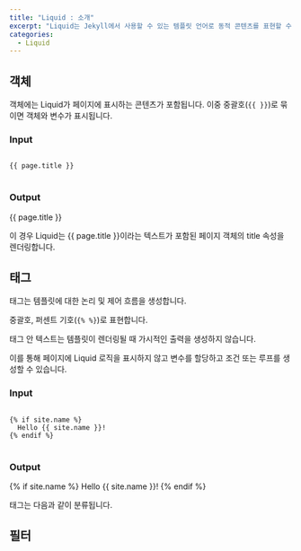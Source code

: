 ```yaml
---
title: "Liquid : 소개"
excerpt: "Liquid는 Jekyll에서 사용할 수 있는 템플릿 언어로 동적 콘텐츠를 표현할 수 있습니다"
categories:
  - Liquid
---
```


## 객체

객체에는 Liquid가 페이지에 표시하는 콘텐츠가 포함됩니다. 이중 중괄호(`{{ }}`)로 묶이면 객체와 변수가 표시됩니다.

### Input

<pre>
<code>
{{ page.title }}
</code>
</pre>

### Output

{{ page.title }}

이 경우 Liquid는 {{ page.title }}이라는 텍스트가 포함된 페이지 객체의 title 속성을 렌더링합니다.

## 태그

태그는 템플릿에 대한 논리 및 제어 흐름을 생성합니다.

중괄호, 퍼센트 기호(`{% %}`)로 표현합니다.

태그 안 텍스트는 템플릿이 렌더링될 때 가시적인 출력을 생성하지 않습니다.

이를 통해 페이지에 Liquid 로직을 표시하지 않고 변수를 할당하고 조건 또는 루프를 생성할 수 있습니다.

### Input

<pre>
<code>
{% if site.name %}
  Hello {{ site.name }}!
{% endif %}
</code>
</pre>

### Output

{% if site.name %}
  Hello {{ site.name }}!
{% endif %}

태그는 다음과 같이 분류됩니다.

## 필터



